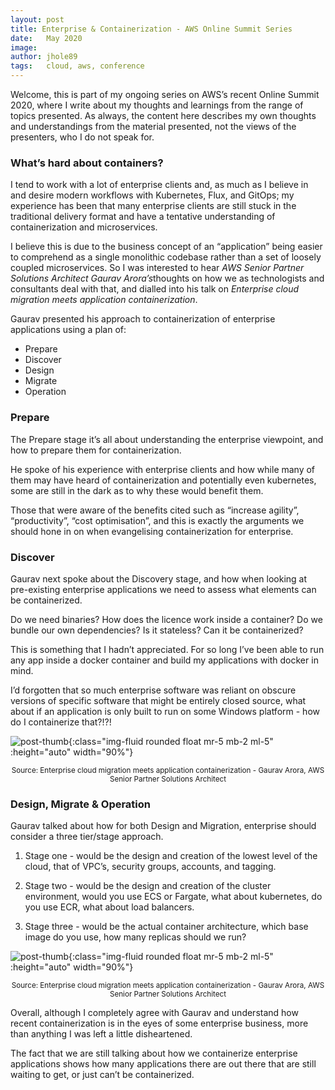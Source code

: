 ```yaml
---
layout: post
title: Enterprise & Containerization - AWS Online Summit Series
date:   May 2020
image:  
author: jhole89
tags:   cloud, aws, conference
---
```


Welcome, this is part of my ongoing series on AWS’s recent Online Summit 2020, 
where I write about my thoughts and learnings from the range of topics presented. 
As always, the content here describes my own thoughts and understandings from the material presented, 
not the views of the presenters, who I do not speak for.

### What’s hard about containers?

I tend to work with a lot of enterprise clients and, as much as I believe in and desire modern workflows with Kubernetes, Flux, and GitOps; my experience has been that many enterprise clients are still stuck in the traditional delivery format and have a tentative understanding of containerization and microservices.

I believe this is due to the business concept of an “application” being easier to comprehend as a single monolithic codebase rather than a set of loosely coupled microservices. So I was interested to hear *AWS Senior Partner Solutions Architect Gaurav Arora’s*thoughts on how we as technologists and consultants deal with that, and dialled into his talk on *Enterprise cloud migration meets application containerization*.

Gaurav presented his approach to containerization of enterprise applications using a plan of:

- Prepare
- Discover
- Design
- Migrate
- Operation

### Prepare

The Prepare stage it’s all about understanding the enterprise viewpoint, and how to prepare them for containerization.

He spoke of his experience with enterprise clients and how while many of them may have heard of containerization and potentially even kubernetes, some are still in the dark as to why these would benefit them.

Those that were aware of the benefits cited such as “increase agility”, “productivity”, “cost optimisation”, and this is exactly the arguments we should hone in on when evangelising containerization for enterprise.

### Discover

Gaurav next spoke about the Discovery stage, and how when looking at pre-existing enterprise applications we need to assess what elements can be containerized.

Do we need binaries? How does the licence work inside a container? Do we bundle our own dependencies? Is it stateless? Can it be containerized?

This is something that I hadn’t appreciated. For so long I’ve been able to run any app inside a docker container and build my applications with docker in mind.

I’d forgotten that so much enterprise software was reliant on obscure versions of specific software that might be entirely closed source, what about if an application is only built to run on some Windows platform - how do I containerize that?!?!

![post-thumb]({{site.baseurl}}/assets/images/blog/Docker.png){:class="img-fluid rounded float mr-5 mb-2 ml-5" :height="auto" width="90%"}
<center><sup>Source: Enterprise cloud migration meets application containerization - Gaurav Arora, AWS Senior Partner Solutions Architect</center></sup>

### Design, Migrate & Operation

Gaurav talked about how for both Design and Migration, enterprise should consider a three tier/stage approach.

1. Stage one - would be the design and creation of the lowest level of the cloud, that of VPC’s, security groups, accounts, and tagging.

2. Stage two - would be the design and creation of the cluster environment, would you use ECS or Fargate, what about kubernetes, do you use ECR, what about load balancers. 

3. Stage three - would be the actual container architecture, which base image do you use, how many replicas should we run?

![post-thumb]({{site.baseurl}}/assets/images/blog/Containers.png){:class="img-fluid rounded float mr-5 mb-2 ml-5" :height="auto" width="90%"}
<center><sup>Source: Enterprise cloud migration meets application containerization - Gaurav Arora, AWS Senior Partner Solutions Architect</center></sup>

Overall, although I completely agree with Gaurav and understand how recent containerization is in the eyes of some enterprise business, more than anything I was left a little disheartened.

The fact that we are still talking about how we containerize enterprise applications shows how many applications there are out there that are still waiting to get, or just can’t be containerized.

